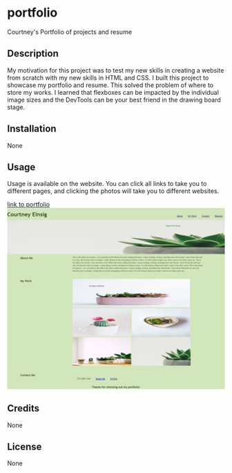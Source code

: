 # portfolio
Courtney's Portfolio of projects and resume

## Description
My motivation for this project was to test my new skills in creating a website from scratch with my new skills in HTML and CSS. I built this project to showcase my portfolio and resume. This solved the problem of where to store my works. I learned that flexboxes can be impacted by the individual image sizes and the DevTools can be your best friend in the drawing board stage. 

## Installation
None 

## Usage

Usage is available on the website. You can click all links to take you to different pages, and clicking the photos will take you to different websites. 

[link to portfolio]( https://cmeinsig.github.io/portfolio/)
![Screenshot of portfolio webpage](./assets/images/screencapture-file-C-Users-Courtney-challenges-portfolio-index-html-2023-03-21-09_56_28.png)

## Credits

None 

## License

None
